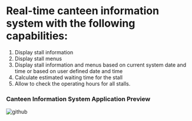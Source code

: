 # Real-time canteen information system with the following capabilities: 
1. Display stall information 
2. Display stall menus 
3. Display stall information and menus based on current system date and time or based on user defined date and time 
4. Calculate estimated waiting time for the stall 
5. Allow to check the operating hours for all stalls.


### Canteen Information System Application Preview
![github](https://user-images.githubusercontent.com/56427824/90981672-01204000-e595-11ea-857d-a0f2428c887f.gif)
